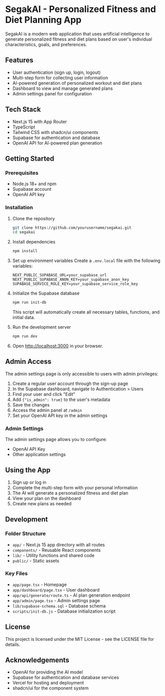 # SegakAI - Personalized Fitness and Diet Planning App

SegakAI is a modern web application that uses artificial intelligence to generate personalized fitness and diet plans based on user's individual characteristics, goals, and preferences.

## Features

- User authentication (sign up, login, logout)
- Multi-step form for collecting user information
- AI-powered generation of personalized workout and diet plans
- Dashboard to view and manage generated plans
- Admin settings panel for configuration

## Tech Stack

- Next.js 15 with App Router
- TypeScript
- Tailwind CSS with shadcn/ui components
- Supabase for authentication and database
- OpenAI API for AI-powered plan generation

## Getting Started

### Prerequisites

- Node.js 18+ and npm
- Supabase account
- OpenAI API key

### Installation

1. Clone the repository
   ```bash
   git clone https://github.com/yourusername/segakai.git
   cd segakai
   ```

2. Install dependencies
   ```bash
   npm install
   ```

3. Set up environment variables
   Create a `.env.local` file with the following variables:
   ```
   NEXT_PUBLIC_SUPABASE_URL=your_supabase_url
   NEXT_PUBLIC_SUPABASE_ANON_KEY=your_supabase_anon_key
   SUPABASE_SERVICE_ROLE_KEY=your_supabase_service_role_key
   ```

4. Initialize the Supabase database
   ```bash
   npm run init-db
   ```
   This script will automatically create all necessary tables, functions, and initial data.

5. Run the development server
   ```bash
   npm run dev
   ```

6. Open [http://localhost:3000](http://localhost:3000) in your browser.

## Admin Access

The admin settings page is only accessible to users with admin privileges:

1. Create a regular user account through the sign-up page
2. In the Supabase dashboard, navigate to Authentication > Users
3. Find your user and click "Edit"
4. Add `{"is_admin": true}` to the user's metadata
5. Save the changes
6. Access the admin panel at `/admin`
7. Set your OpenAI API key in the admin settings

### Admin Settings

The admin settings page allows you to configure:
- OpenAI API Key
- Other application settings

## Using the App

1. Sign up or log in
2. Complete the multi-step form with your personal information
3. The AI will generate a personalized fitness and diet plan
4. View your plan on the dashboard
5. Create new plans as needed

## Development

### Folder Structure

- `app/` - Next.js 15 app directory with all routes
- `components/` - Reusable React components
- `lib/` - Utility functions and shared code
- `public/` - Static assets

### Key Files

- `app/page.tsx` - Homepage
- `app/dashboard/page.tsx` - User dashboard
- `app/api/generate/route.ts` - AI plan generation endpoint
- `app/admin/page.tsx` - Admin settings page
- `lib/supabase-schema.sql` - Database schema
- `scripts/init-db.js` - Database initialization script

## License

This project is licensed under the MIT License - see the LICENSE file for details.

## Acknowledgements

- OpenAI for providing the AI model
- Supabase for authentication and database services
- Vercel for hosting and deployment
- shadcn/ui for the component system
